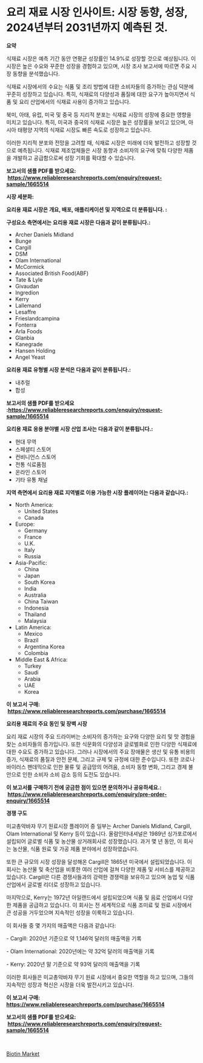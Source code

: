 <p><h1>요리 재료 시장 인사이트: 시장 동향, 성장, 2024년부터 2031년까지 예측된 것.</h1></p><p><strong>요약</strong></p>
<p><p>식재료 시장은 예측 기간 동안 연평균 성장률인 14.9%로 성장할 것으로 예상됩니다. 이 시장은 높은 수요와 꾸준한 성장을 경험하고 있으며, 시장 조사 보고서에 따르면 주요 시장 동향을 분석했습니다.</p><p>식재료 시장에서의 수요는 식품 및 조리 방법에 대한 소비자들의 증가하는 관심 덕분에 꾸준히 성장하고 있습니다. 특히, 식재료의 다양성과 품질에 대한 요구가 높아지면서 식품 및 요리 산업에서의 식재료 사용이 증가하고 있습니다.</p><p>북미, 아태, 유럽, 미국 및 중국 등 지리적 분포는 식재료 시장의 성장에 중요한 영향을 미치고 있습니다. 특히, 미국과 중국의 식재료 시장은 높은 성장률을 보이고 있으며, 아시아 태평양 지역의 식재료 시장도 빠른 속도로 성장하고 있습니다.</p><p>이러한 지리적 분포와 전망을 고려할 때, 식재료 시장은 미래에 더욱 발전하고 성장할 것으로 예측됩니다. 식재료 제조업체들은 시장 동향과 소비자의 요구에 맞춰 다양한 제품을 개발하고 공급함으로써 성장 기회를 확대할 수 있습니다.</p></p>
<p><strong>보고서의 샘플 PDF를 받으세요: &nbsp;<a href="https://www.reliableresearchreports.com/enquiry/request-sample/1665514">https://www.reliableresearchreports.com/enquiry/request-sample/1665514</a></strong></p>
<p><strong>시장 세분화:</strong></p>
<p><strong> 요리용 재료 시장은 개요, 배포, 애플리케이션 및 지역으로 더 분류됩니다. :</strong></p>
<p><strong>구성요소 측면에서는 요리용 재료 시장은 다음과 같이 분류됩니다.:</strong></p>
<p><ul><li>Archer Daniels Midland</li><li>Bunge</li><li>Cargill</li><li>DSM</li><li>Olam International</li><li>McCormick</li><li>Associated British Food(ABF)</li><li>Tate & Lyle</li><li>Givaudan</li><li>Ingredion</li><li>Kerry</li><li>Lallemand</li><li>Lesaffre</li><li>Frieslandcampina</li><li>Fonterra</li><li>Arla Foods</li><li>Glanbia</li><li>Kanegrade</li><li>Hansen Holding</li><li>Angel Yeast</li></ul></p>
<p><strong> 요리용 재료 유형별 시장 분석은 다음과 같이 분류됩니다.:</strong></p>
<p><ul><li>내추럴</li><li>합성</li></ul></p>
<p><strong>보고서의 샘플 PDF를 받으세요 :<a href="https://www.reliableresearchreports.com/enquiry/request-sample/1665514">https://www.reliableresearchreports.com/enquiry/request-sample/1665514</a></strong></p>
<p><strong> 요리용 재료 응용 분야별 시장 산업 조사는 다음과 같이 분류됩니다.:</strong></p>
<p><ul><li>현대 무역</li><li>스페셜티 스토어</li><li>컨비니언스 스토어</li><li>전통 식료품점</li><li>온라인 스토어</li><li>기타 유통 채널</li></ul></p>
<p><strong>지역 측면에서 요리용 재료 지역별로 이용 가능한 시장 플레이어는 다음과 같습니다.:</strong></p>
<p><ul>
    <li>
        North America:
        <ul>
            <li>United States</li>
            <li>Canada</li>
        </ul>
    </li>
    <li>
        Europe:
        <ul>
            <li>Germany</li>
            <li>France</li>
            <li>U.K.</li>
            <li>Italy</li>
            <li>Russia</li>
        </ul>
    </li>
    <li>
        Asia-Pacific:
        <ul>
            <li>China</li>
            <li>Japan</li>
            <li>South Korea</li>
            <li>India</li>
            <li>Australia</li>
            <li>China Taiwan</li>
            <li>Indonesia</li>
            <li>Thailand</li>
            <li>Malaysia</li>
        </ul>
    </li>
    <li>
        Latin America:
        <ul>
            <li>Mexico</li>
            <li>Brazil</li>
            <li>Argentina Korea</li>
            <li>Colombia</li>
        </ul>
    </li>
    <li>
        Middle East & Africa:
        <ul>
            <li>Turkey</li>
            <li>Saudi</li>
            <li>Arabia</li>
            <li>UAE</li>
            <li>Korea</li>
        </ul>
    </li>
    </ul></p>
<p><strong>이 보고서 구매: &nbsp;<a href="https://www.reliableresearchreports.com/purchase/1665514">https://www.reliableresearchreports.com/purchase/1665514</a></strong></p>
<p><strong>요리용 재료의 주요 동인 및 장벽 시장</strong></p>
<p><p>요리 재료 시장의 주요 드라이버는 소비자의 증가하는 요구와 다양한 요리 및 맛 경험을 찾는 소비자들의 증가입니다. 또한 식문화의 다양성과 글로벌화로 인한 다양한 식재료에 대한 수요도 증가하고 있습니다. 그러나 시장에서의 주요 장애물은 생산 및 유통 비용의 증가, 식재료의 품질과 안전 문제, 그리고 규제 및 규정에 대한 준수입니다. 또한 코로나 바이러스 팬데믹으로 인한 물류 및 공급망의 어려움, 소비자 동향 변화, 그리고 경제 불안으로 인한 소비자 소비 감소 등의 도전도 있습니다.</p></p>
<p><strong>이 보고서를 구매하기 전에 궁금한 점이 있으면 문의하거나 공유하세요.: &nbsp;<a href="https://www.reliableresearchreports.com/enquiry/pre-order-enquiry/1665514">https://www.reliableresearchreports.com/enquiry/pre-order-enquiry/1665514</a></strong></p>
<p><strong>경쟁 구도</strong></p>
<p><p>미교총악바쟈 무기 원료시장 플레이어 중 일부는 Archer Daniels Midland, Cargill, Olam International 및 Kerry 등이 있습니다. 올람인터내셔널은 1989년 싱가포르에서 설립되어 글로벌 식품 및 농산물 상거래회사로 성장했습니다. 과거 몇 년 동안, 이 회사는 농산물, 식품 원료 및 가공 제품 분야에서 성장하였습니다.</p><p>또한 큰 규모의 시장 성장을 달성해온 Cargill은 1865년 미국에서 설립되었습니다. 이 회사는 농산물 및 축산업을 비롯한 여러 산업에 걸쳐 다양한 제품 및 서비스를 제공하고 있습니다. Cargill은 다른 경쟁사들과의 강력한 경쟁력을 보유하고 있으며 농업 및 식품 산업에서 글로벌 리더로 성장하고 있습니다.</p><p>마지막으로, Kerry는 1972년 아일랜드에서 설립되었으며 식품 및 음료 산업에서 다양한 제품을 공급하고 있습니다. 이 회사는 전 세계적으로 식품 조미료 및 원료 시장에서 큰 성공을 거두었으며 지속적인 성장을 이룩하고 있습니다.</p><p>이 회사들 중 몇 가지의 매출액은 다음과 같습니다:</p><p>- Cargill: 2020년 기준으로 약 1,146억 달러의 매출액을 기록</p><p>- Olam International: 2020년에는 약 32억 달러의 매출액을 기록</p><p>- Kerry: 2020년 말 기준으로 약 93억 달러의 매출액을 기록</p><p>이러한 회사들은 미교총악바쟈 무기 원료 시장에서 중요한 역할을 하고 있으며, 그들의 지속적인 성장과 혁신은 시장을 더욱 발전시키고 있습니다.</p></p>
<p><strong>이 보고서 구매: &nbsp; <a href="https://www.reliableresearchreports.com/purchase/1665514">https://www.reliableresearchreports.com/purchase/1665514</a></strong></p>
<p><strong>보고서의 샘플 PDF를 받으세요: &nbsp;<a href="https://www.reliableresearchreports.com/enquiry/request-sample/1665514">https://www.reliableresearchreports.com/enquiry/request-sample/1665514</a></strong><strong></strong></p>
<p>&nbsp;</p>
<p><p><a href="https://fearless-okapi-6c8.notion.site/Biotin-Market-Offer-Valuable-Insights-into-Market-Size-Market-Share-Market-Trends-and-Projections-d640d89bad9541538fbab3cf0099800c">Biotin Market</a></p></p>